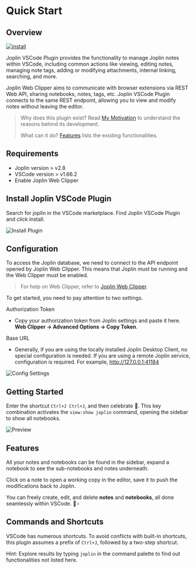 # Quick Start

## Overview

[![install](https://img.shields.io/visual-studio-marketplace/i/rxliuli.joplin-vscode-plugin)](https://marketplace.visualstudio.com/items?itemName=rxliuli.joplin-vscode-plugin&ssr=false#overview)

Joplin VSCode Plugin provides the functionality to manage Joplin notes within VSCode, including common actions like viewing, editing notes, managing note tags, adding or modifying attachments, internal linking, searching, and more.

Joplin Web Clipper aims to communicate with browser extensions via REST Web API, sharing notebooks, notes, tags, etc. Joplin VSCode Plugin connects to the same REST endpoint, allowing you to view and modify notes without leaving the editor.

> Why does this plugin exist? Read [My Motivation](./faq.md) to understand the reasons behind its development.
>
> What can it do? [Features](./feature.md) lists the existing functionalities.

## Requirements

- Joplin version > v2.8
- VSCode version > v1.66.2
- Enable Joplin Web Clipper

## Install Joplin VSCode Plugin

Search for joplin in the VSCode marketplace. Find Joplin VSCode Plugin and click install.

![Install Plugin](/images/install-plugin.png)

## Configuration

To access the Joplin database, we need to connect to the API endpoint opened by Joplin Web Clipper. This means that Joplin must be running and the Web Clipper must be enabled.

> For help on Web Clipper, refer to [Joplin Web Clipper](https://joplinapp.org/clipper/).

To get started, you need to pay attention to two settings.

Authorization Token

- Copy your authorization token from Joplin settings and paste it here.
  **Web Clipper -> Advanced Options -> Copy Token**.

Base URL

- Generally, if you are using the locally installed Joplin Desktop Client, no special configuration is needed. If you are using a remote Joplin service, configuration is required.
  For example, <http://127.0.0.1:41184>

![Config Settings](/images/joplin-settings.png)

## Getting Started

Enter the shortcut `Ctrl+J Ctrl+J`, and then celebrate :tada:. This key combination activates the `view:show joplin` command, opening the sidebar to show all notebooks.

![Preview](https://cdn.jsdelivr.net/gh/rxliuli/img-bed/20200623085740.png)

## Features

All your notes and notebooks can be found in the sidebar, expand a notebook to see the sub-notebooks and notes underneath.

Click on a note to open a working copy in the editor, save it to push the modifications back to Joplin.

You can freely create, edit, and delete **notes** and **notebooks**, all done seamlessly within VSCode. 🦸♀️

## Commands and Shortcuts

VSCode has numerous shortcuts. To avoid conflicts with built-in shortcuts, this plugin assumes a prefix of `Ctrl+J`, followed by a two-step shortcut.

Hint: Explore results by typing `joplin` in the command palette to find out functionalities not listed here.
